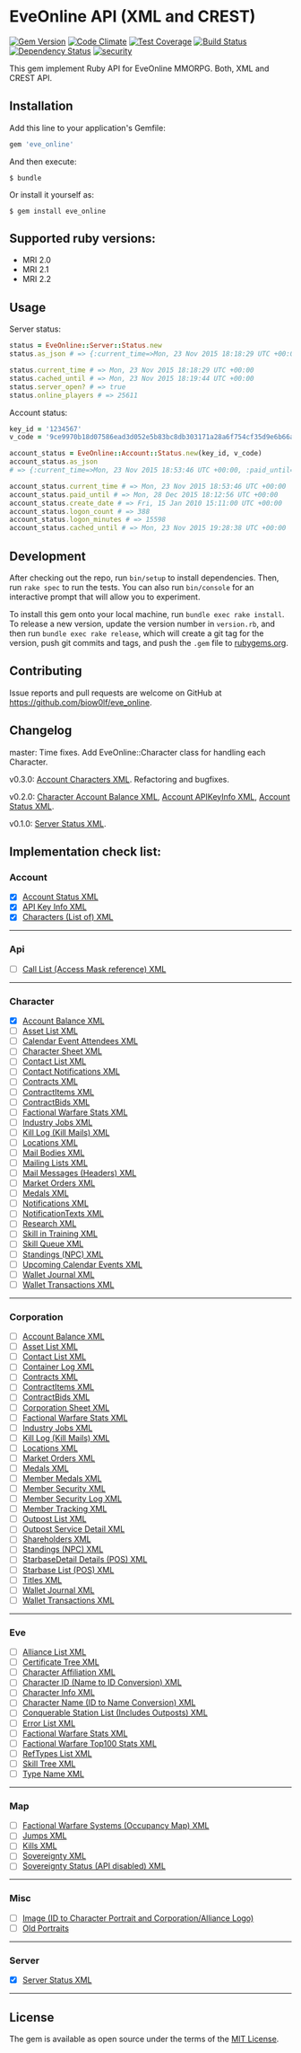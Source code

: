 # EveOnline API (XML and CREST)

[![Gem Version](https://badge.fury.io/rb/eve_online.svg)](https://badge.fury.io/rb/eve_online)
[![Code Climate](https://codeclimate.com/github/biow0lf/eve_online/badges/gpa.svg)](https://codeclimate.com/github/biow0lf/eve_online)
[![Test Coverage](https://codeclimate.com/github/biow0lf/eve_online/badges/coverage.svg)](https://codeclimate.com/github/biow0lf/eve_online/coverage)
[![Build Status](https://travis-ci.org/biow0lf/eve_online.svg?branch=master)](https://travis-ci.org/biow0lf/eve_online)
[![Dependency Status](https://gemnasium.com/biow0lf/eve_online.svg)](https://gemnasium.com/biow0lf/eve_online)
[![security](https://hakiri.io/github/biow0lf/eve_online/master.svg)](https://hakiri.io/github/biow0lf/eve_online/master)

This gem implement Ruby API for EveOnline MMORPG. Both, XML and CREST API.

## Installation

Add this line to your application's Gemfile:

```ruby
gem 'eve_online'
```

And then execute:

    $ bundle

Or install it yourself as:

    $ gem install eve_online

## Supported ruby versions:

 * MRI 2.0
 * MRI 2.1
 * MRI 2.2

## Usage

Server status:

```ruby
status = EveOnline::Server::Status.new
status.as_json # => {:current_time=>Mon, 23 Nov 2015 18:18:29 UTC +00:00, :cached_until=>Mon, 23 Nov 2015 18:19:44 UTC +00:00, :server_open=>true, :online_players=>25611}

status.current_time # => Mon, 23 Nov 2015 18:18:29 UTC +00:00
status.cached_until # => Mon, 23 Nov 2015 18:19:44 UTC +00:00
status.server_open? # => true
status.online_players # => 25611
```

Account status:

```ruby
key_id = '1234567'
v_code = '9ce9970b18d07586ead3d052e5b83bc8db303171a28a6f754cf35d9e6b66af17'

account_status = EveOnline::Account::Status.new(key_id, v_code)
account_status.as_json
# => {:current_time=>Mon, 23 Nov 2015 18:53:46 UTC +00:00, :paid_until=>Mon, 28 Dec 2015 18:12:56 UTC +00:00, :create_date=>Fri, 15 Jan 2010 15:11:00 UTC +00:00, :logon_count=>388, :logon_minutes=>15598, :cached_until=>Mon, 23 Nov 2015 19:28:38 UTC +00:00}

account_status.current_time # => Mon, 23 Nov 2015 18:53:46 UTC +00:00
account_status.paid_until # => Mon, 28 Dec 2015 18:12:56 UTC +00:00
account_status.create_date # => Fri, 15 Jan 2010 15:11:00 UTC +00:00
account_status.logon_count # => 388
account_status.logon_minutes # => 15598
account_status.cached_until # => Mon, 23 Nov 2015 19:28:38 UTC +00:00
```

## Development

After checking out the repo, run `bin/setup` to install dependencies. Then, run `rake spec` to run the tests. You can also run `bin/console` for an interactive prompt that will allow you to experiment.

To install this gem onto your local machine, run `bundle exec rake install`. To release a new version, update the version number in `version.rb`, and then run `bundle exec rake release`, which will create a git tag for the version, push git commits and tags, and push the `.gem` file to [rubygems.org](https://rubygems.org).

## Contributing

Issue reports and pull requests are welcome on GitHub at https://github.com/biow0lf/eve_online.

## Changelog

master: Time fixes. Add EveOnline::Character class for handling each Character.

v0.3.0: [Account Characters XML](http://wiki.eve-id.net/APIv2_Account_Characters_XML). Refactoring and bugfixes.

v0.2.0: [Character Account Balance XML](http://wiki.eve-id.net/APIv2_Char_AccountBalance_XML), [Account APIKeyInfo XML](http://wiki.eve-id.net/APIv2_Account_APIKeyInfo_XML), [Account Status XML](http://wiki.eve-id.net/APIv2_Account_AccountStatus_XML).

v0.1.0: [Server Status XML](http://wiki.eve-id.net/APIv2_Server_ServerStatus_XML).

## Implementation check list:

### Account

- [x] [Account Status XML](http://wiki.eve-id.net/APIv2_Account_AccountStatus_XML)
- [x] [API Key Info XML](http://wiki.eve-id.net/APIv2_Account_APIKeyInfo_XML)
- [x] [Characters (List of) XML](http://wiki.eve-id.net/APIv2_Account_Characters_XML)

----

### Api

- [ ] [Call List (Access Mask reference) XML](http://wiki.eve-id.net/APIv2_API_CallList_XML)

----

### Character

- [x] [Account Balance XML](http://wiki.eve-id.net/APIv2_Char_AccountBalance_XML)
- [ ] [Asset List XML](http://wiki.eve-id.net/APIv2_Char_AssetList_XML)
- [ ] [Calendar Event Attendees XML](http://wiki.eve-id.net/APIv2_Char_CalendarEventAttendees_XML)
- [ ] [Character Sheet XML](http://wiki.eve-id.net/APIv2_Char_CharacterSheet_XML)
- [ ] [Contact List XML](http://wiki.eve-id.net/APIv2_Char_ContactList_XML)
- [ ] [Contact Notifications XML](http://wiki.eve-id.net/APIv2_Char_ContactNotifications_XML)
- [ ] [Contracts XML](http://wiki.eve-id.net/APIv2_Char_Contracts_XML)
- [ ] [ContractItems XML](http://wiki.eve-id.net/APIv2_Char_ContractItems_XML)
- [ ] [ContractBids XML](http://wiki.eve-id.net/APIv2_Char_ContractBids_XML)
- [ ] [Factional Warfare Stats XML](http://wiki.eve-id.net/APIv2_Char_Factional_Warfare_Stats_XML)
- [ ] [Industry Jobs XML](http://wiki.eve-id.net/APIv2_Char_IndustryJobs_XML)
- [ ] [Kill Log (Kill Mails) XML](http://wiki.eve-id.net/APIv2_Char_KillLog_XML)
- [ ] [Locations XML](http://wiki.eve-id.net/APIv2_Char_Locations_XML)
- [ ] [Mail Bodies XML](http://wiki.eve-id.net/APIv2_Char_MailBodies_XML)
- [ ] [Mailing Lists XML](http://wiki.eve-id.net/APIv2_Char_mailinglists_XML)
- [ ] [Mail Messages (Headers) XML](http://wiki.eve-id.net/APIv2_Char_MailMessages_XML)
- [ ] [Market Orders XML](http://wiki.eve-id.net/APIv2_Char_MarketOrders_XML)
- [ ] [Medals XML](http://wiki.eve-id.net/APIv2_Char_Medals_XML)
- [ ] [Notifications XML](http://wiki.eve-id.net/APIv2_Char_Notifications_XML)
- [ ] [NotificationTexts XML](http://wiki.eve-id.net/APIv2_Char_NotificationTexts_XML)
- [ ] [Research XML](http://wiki.eve-id.net/APIv2_Char_Research_XML)
- [ ] [Skill in Training XML](http://wiki.eve-id.net/APIv2_Char_SkillInTraining_XML)
- [ ] [Skill Queue XML](http://wiki.eve-id.net/APIv2_Char_SkillQueue_XML)
- [ ] [Standings (NPC) XML](http://wiki.eve-id.net/APIv2_Char_Standings_XML)
- [ ] [Upcoming Calendar Events XML](http://wiki.eve-id.net/APIv2Char_UpcomingCalendarEvents_XML)
- [ ] [Wallet Journal XML](http://wiki.eve-id.net/APIv2_Char_JournalEntries_XML)
- [ ] [Wallet Transactions XML](http://wiki.eve-id.net/APIv2_Char_MarketTransactions_XML)

----

### Corporation

- [ ] [Account Balance XML](http://wiki.eve-id.net/APIv2_Corp_AccountBalance_XML)
- [ ] [Asset List XML](http://wiki.eve-id.net/APIv2_Corp_AssetList_XML)
- [ ] [Contact List XML](http://wiki.eve-id.net/APIv2_Corp_ContactList_XML)
- [ ] [Container Log XML](http://wiki.eve-id.net/APIv2_Corp_ContainerLog_XML)
- [ ] [Contracts XML](http://wiki.eve-id.net/APIv3_Corp_Contracts_XML)
- [ ] [ContractItems XML](http://wiki.eve-id.net/APIv2_Corp_ContractItems_XML)
- [ ] [ContractBids XML](http://wiki.eve-id.net/APIv2_Char_ContractBids_XML)
- [ ] [Corporation Sheet XML](http://wiki.eve-id.net/APIv2_Corp_CorporationSheet_XML)
- [ ] [Factional Warfare Stats XML](http://wiki.eve-id.net/APIv2_Corp_Factional_Warfare_Stats_XML)
- [ ] [Industry Jobs XML](http://wiki.eve-id.net/APIv2_Corp_IndustryJobs_XML)
- [ ] [Kill Log (Kill Mails) XML](http://wiki.eve-id.net/APIv2_Corp_KillLog_XML)
- [ ] [Locations XML](http://wiki.eve-id.net/APIv2_Corp_Locations_XML)
- [ ] [Market Orders XML](http://wiki.eve-id.net/APIv2_Corp_MarketOrders_XML)
- [ ] [Medals XML](http://wiki.eve-id.net/APIv2_Corp_Medals_XML)
- [ ] [Member Medals XML](http://wiki.eve-id.net/APIv2_Corp_MemberMedals_XML)
- [ ] [Member Security XML](http://wiki.eve-id.net/APIv2_Corp_MemberSecurity_XML)
- [ ] [Member Security Log XML](http://wiki.eve-id.net/APIv2_Corp_MemberSecurityLog_XML)
- [ ] [Member Tracking XML](http://wiki.eve-id.net/APIv2_Corp_MemberTracking_XML)
- [ ] [Outpost List XML](http://wiki.eve-id.net/APIv2_Corp_OutpostList_XML)
- [ ] [Outpost Service Detail XML](http://wiki.eve-id.net/APIv2_Corp_OutpostServiceDetail_XML)
- [ ] [Shareholders XML](http://wiki.eve-id.net/APIv2_Corp_Shareholders_XML)
- [ ] [Standings (NPC) XML](http://wiki.eve-id.net/APIv2_Corp_Standings_XML)
- [ ] [StarbaseDetail Details (POS) XML](http://wiki.eve-id.net/APIv2_Corp_StarbaseDetail_XML)
- [ ] [Starbase List (POS) XML](http://wiki.eve-id.net/APIv2_Corp_StarbaseList_XML)
- [ ] [Titles XML](http://wiki.eve-id.net/APIv2_Corp_CorporationTitles_XML)
- [ ] [Wallet Journal XML](http://wiki.eve-id.net/APIv2_Corp_JournalEntries_XML)
- [ ] [Wallet Transactions XML](http://wiki.eve-id.net/APIv2_Corp_MarketTransactions_XML)

----

### Eve

- [ ] [Alliance List XML](http://wiki.eve-id.net/APIv2_Eve_AllianceList_XML)
- [ ] [Certificate Tree XML](http://wiki.eve-id.net/APIv2_Certificate_Tree_XML)
- [ ] [Character Affiliation XML](http://wiki.eve-id.net/APIv2_Page_Index?title=APIv2_Eve_CharacterAffiliation_XML&action=edit&redlink=1)
- [ ] [Character ID (Name to ID Conversion) XML](http://wiki.eve-id.net/APIv2_Eve_CharacterID_XML)
- [ ] [Character Info XML](http://wiki.eve-id.net/APIv2_Eve_CharacterInfo_XML)
- [ ] [Character Name (ID to Name Conversion) XML](http://wiki.eve-id.net/APIv2_Eve_CharacterName_XML)
- [ ] [Conquerable Station List (Includes Outposts) XML](http://wiki.eve-id.net/APIv2_Eve_ConquerableStationList_XML)
- [ ] [Error List XML](http://wiki.eve-id.net/APIv2_Eve_ErrorList_XML)
- [ ] [Factional Warfare Stats XML](http://wiki.eve-id.net/APIv2_Factional_Warfare_Stats_XML)
- [ ] [Factional Warfare Top100 Stats XML](http://wiki.eve-id.net/APIv2_Factional_Warfare_Top100_Stats_XML)
- [ ] [RefTypes List XML](http://wiki.eve-id.net/APIv2_Eve_RefTypes_XML)
- [ ] [Skill Tree XML](http://wiki.eve-id.net/APIv2_Eve_SkillTree_XML)
- [ ] [Type Name XML](http://wiki.eve-id.net/APIv2_Eve_TypeName_XML)

----

### Map

- [ ] [Factional Warfare Systems (Occupancy Map) XML](http://wiki.eve-id.net/APIv2_Factional_Warfare_Occupancy_XML)
- [ ] [Jumps XML](http://wiki.eve-id.net/APIv2_Map_Jumps_XML)
- [ ] [Kills XML](http://wiki.eve-id.net/APIv2_Map_Kills_XML)
- [ ] [Sovereignty XML](http://wiki.eve-id.net/APIv2_Map_Sovereignty_XML)
- [ ] [Sovereignty Status (API disabled) XML](http://wiki.eve-id.net/APIv2_Map_Sovereignty_Status_XML)

----

### Misc

- [ ] [Image (ID to Character Portrait and Corporation/Alliance Logo)](http://wiki.eve-id.net/APIv2_Eve_Image_Service)
- [ ] [Old Portraits](http://wiki.eve-id.net/APIv2_Old_Portraits)

----

### Server

- [x] [Server Status XML](http://wiki.eve-id.net/APIv2_Server_ServerStatus_XML)

----


## License

The gem is available as open source under the terms of the [MIT License](http://opensource.org/licenses/MIT).

